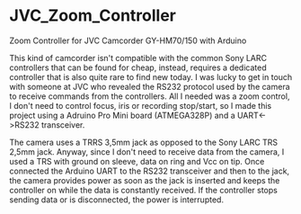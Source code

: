 # JVC_Zoom_Controller
Zoom Controller for JVC Camcorder GY-HM70/150 with Arduino

This kind of camcorder isn't compatible with the common Sony LARC controllers that can be found for cheap, instead, requires a dedicated controller that is also quite rare to find new today. I was lucky to get in touch with someone at JVC who revealed the RS232 protocol used by the camera to receive commands from the controllers. All I needed was a zoom control, I don't need to control focus, iris or recording stop/start, so I made this project using a Adruino Pro Mini board (ATMEGA328P) and a UART<->RS232 transceiver.

The camera uses a TRRS 3,5mm jack as opposed to the Sony LARC TRS 2,5mm jack. Anyway, since I don't need to receive data from the camera, I used a TRS with ground on sleeve, data on ring and Vcc on tip. Once connected the Arduino UART to the RS232 transceiver and then to the jack, the camera provides power as soon as the jack is inserted and keeps the controller on while the data is constantly received. If the controller stops sending data or is disconnected, the power is interrupted.

